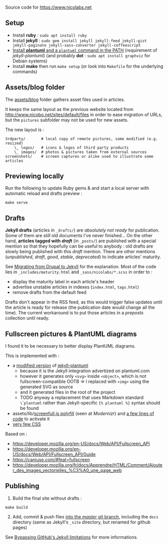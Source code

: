 Source code for https://www.nicolabs.net

## Setup

- Install **ruby** : `sudo apt install ruby`
- Install **jekyll** : `sudo gem install jekyll jekyll-feed jekyll-gist jekyll-paginate jekyll-sass-converter jekyll-coffeescript`
- [Install **plantuml** and a `plantuml` command in the PATH](https://github.com/yegor256/jekyll-plantuml#install-plantumljar) (requirement of *jekyll-plantuml*) (and probably **dot** : `sudo apt install graphviz` for Debian systems)
- Install **make** then run `make setup` (or look into `Makefile` for the underlying commands)


## Assets/blog folder

The [assets/blog](assets/blog) folder gathers asset files used in articles.

It keeps the same layout as the previous website located from http://www.nicobo.net/sites/default/files in order to ease migration of URLs, but the `pictures` subfolder may not be used for new assets.

The new layout is :

    3rdparty/       # local copy of remote pictures, some modified (e.g. resized)
        \_ logos/   # icons & logos of third party products
        \_ images/  # photos & pictures taken from external sources
    screenshots/    # screen captures or alike used to illustrate some articles


## Previewing locally

Run the following to update Ruby gems & and start a local server with automatic reload and drafts preview :

```shell
make serve
```


## Drafts

**Jekyll drafts** (articles in `_drafts/`) are *absolutely not ready* for publication. Some of them are *still* old documents I've never finished...
On the other hand, **articles tagged with _draft_** (in `_posts/`) are published with a special mention so that they hopefully can be useful to anybody : old drafts are slowly being published with this *draft* mention.
There are other mentions (*unpublished*, *draft*, *good*, *stable*, *deprecated*) to indicate articles' maturity.

See [Migrating from Drupal to Jekyll](_posts/Migrating-from-Drupal-to-Jekyll.md) for the explanation.
Most of the code lies in `_includes/maturity.html` and `_sass/nicolabs/*.scss` in order to :
- display the maturity label in each article's header
- advertise unstable articles in indexes (`index.html`, `tags.html`)
- remove drafts from the default feed

Drafts don't appear in the RSS feed, as this would trigger false updates until the article is ready for release (the publication date would change all the time).
The current workaround is to put those articles in a *preposts* collection until ready.


## Fullscreen pictures & PlantUML diagrams

I found it to be necessary to better display PlantUML diagrams.

This is implemented with :
- a [modified version](_plugins/jekyll-plantuml.rb) of [jekyll-plantuml](https://github.com/yegor256/jekyll-plantuml)
    - because it is the Jekyll integration advertized on plantuml.com
    - however it generates only `<svg>` inside `<object>`, which is not fullscreen-compatible OOTB => I replaced with `<img>` using the generated SVG as source
    - and it generated files in the root of the project
    - TODO anyway a replacement that uses Markdown standard `  \`\``plantuml` rather than Jekyll-specific `{% plantuml %}` syntax should be found
- assets/lib/[screenfull.js polyfill](https://github.com/sindresorhus/screenfull.js) (seen at *Modernizr*) and [a few lines of code](/_includes/head.html) to activate it
- [very few CSS](_sass/nicolabs/layout.css)

Based on :
- https://developer.mozilla.org/en-US/docs/Web/API/Fullscreen_API
- https://developer.mozilla.org/en-US/docs/Web/API/Fullscreen_API/Guide
- https://caniuse.com/#feat=fullscreen
- https://developer.mozilla.org/fr/docs/Apprendre/HTML/Comment/Ajouter_des_images_vectorielles_%C3%A0_une_page_web


## Publishing

1. Build the final site without drafts :

```shell
make build
```

2. Add, commit & push files [into the *master* git branch](https://help.github.com/en/github/working-with-github-pages/about-github-pages#publishing-sources-for-github-pages-sites), including the `docs` directory (same as Jekyll's `_site` directory, but renamed for github pages)

See [Bypassing GitHub's Jekyll limitations](_posts/2020-04-13-Bypassing-GitHub-Jekyll-limitations.md) for more informations.
